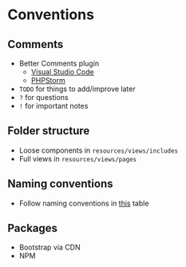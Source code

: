 # Conventions

## Comments
* Better Comments plugin
  * [Visual Studio Code](https://marketplace.visualstudio.com/items?itemName=aaron-bond.better-comments)
  * [PHPStorm](https://plugins.jetbrains.com/plugin/10850-better-comments)
* `TODO` for things to add/improve later
* `?` for questions
* `!` for important notes

## Folder structure
* Loose components in `resources/views/includes`
* Full views in `resources/views/pages`

## Naming conventions
* Follow naming conventions in [this](https://github.com/alexeymezenin/laravel-best-practices#follow-laravel-naming-conventions) table

## Packages
* Bootstrap via CDN
* NPM
